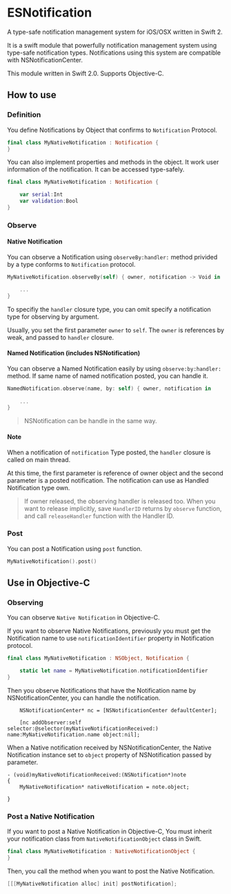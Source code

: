 # ESNotification

A type-safe notification management system for iOS/OSX written in Swift 2.

It is a swift module that powerfully notification management system using type-safe notification types. Notifications using this system are compatible with NSNotificationCenter.

This module written in Swift 2.0. Supports Objective-C.

## How to use

### Definition

You define Notifications by Object that confirms to `Notification` Protocol.

```swift
final class MyNativeNotification : Notification {
}
```

You can also implement properties and methods in the object. It work user information of the notification. It can be accessed type-safely.

```swift
final class MyNativeNotification : Notification {

	var serial:Int
	var validation:Bool
}
```

### Observe

#### Native Notification

You can observe a Notification using `observeBy:handler:` method privided by a type conforms to `Notification` protocol.

```swift
MyNativeNotification.observeBy(self) { owner, notification -> Void in

	...
}
```

To specifiy the `handler` closure type, you can omit specify a notification type for observing by argument. 

Usually, you set the first parameter `owner` to `self`. The `owner` is references by weak, and passed to `handler` closure.

#### Named Notification (includes NSNotification)

You can observe a Named Notification easily by using `observe:by:handler:` method. If same name of named notification posted, you can handle it.

```swift
NamedNotification.observe(name, by: self) { owner, notification in
			
	...
}
```

> NSNotification can be handle in the same way.

#### Note

When a notification of `notification` Type posted, the `handler` closure is called on main thread.

At this time, the first parameter is reference of owner object and the second parameter is a posted notification. The notification can use as Handled Notification type own.

> If owner released, the observing handler is released too.
> When you want to release implicitly, save `HandlerID` returns by `observe` function, and call `releaseHandler` function with the Handler ID.

### Post

You can post a Notification using `post` function.

```swift
MyNativeNotification().post()
```

## Use in Objective-C

### Observing

You can observe `Native Notification` in Objective-C.

If you want to observe Native Notifications, previously you must get the Notification name to use  `notificationIdentifier` property in Notification protocol.

```swift
final class MyNativeNotification : NSObject, Notification {

	static let name = MyNativeNotification.notificationIdentifier
}
```

Then you observe Notifications that have the Notification name by NSNotificationCenter, you can handle the notification.

```objc
	NSNotificationCenter* nc = [NSNotificationCenter defaultCenter];

	[nc addObserver:self selector:@selector(myNativeNotificationReceived:) name:MyNativeNotification.name object:nil];
```

When a Native notification received by NSNotificationCenter, the Native Notification instance set to `object` property of NSNotification passed by parameter.

```objc
- (void)myNativeNotificationReceived:(NSNotification*)note
{
	MyNativeNotification* nativeNotification = note.object;
	
}
```

### Post a Native Notification

If you want to post a Native Notification in Objective-C, You must inherit your notification class from `NativeNotificationObject` class in Swift.

```swift
final class MyNativeNotification : NativeNotificationObject {	
}
```

Then, you call the method when you want to post the Native Notification.

```Objective-C
[[[MyNativeNotification alloc] init] postNotification];
```

